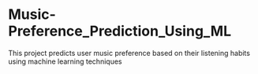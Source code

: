 # Music-Preference_Prediction_Using_ML
This project predicts user music preference based on their listening habits using machine learning techniques
